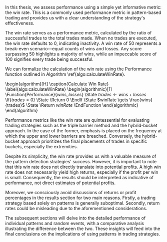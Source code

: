 In this thesis, we assess performance using a simple yet informative metric: the win rate. This is a commonly used performance metric in pattern-based trading and provides us with a clear understanding of the strategy's effectiveness.

The win rate serves as a performance metric, calculated by the ratio of successful trades to the total trades made. When no trades are executed, the win rate defaults to 0, indicating inactivity. A win rate of 50 represents a break-even scenario—equal counts of wins and losses. Any score surpassing 50 highlights a majority of wins, while an impeccable score of 100 signifies every trade being successful.

We can formalize the calculation of the win rate using the Performance function outlined in Algorithm \ref{algo:calculateWinRate}.

\begin{algorithm}[H]
    \caption{Calculate Win Rate}
    \label{algo:calculateWinRate}
    \begin{algorithmic}[1]
        \Function{Performance}{$wins, losses$}
            \State $trades \gets wins + losses$
            \If{$trades = 0$}
                \State \Return $0$
            \EndIf
            \State $winRate \gets \frac{wins}{trades}$
            \State \Return $winRate$
        \EndFunction
    \end{algorithmic}
\end{algorithm}

Performance metrics like the win rate are quintessential for evaluating trading strategies such as the triple barrier method and the hybrid-bucket approach. In the case of the former, emphasis is placed on the frequency at which the upper and lower barriers are breached. Conversely, the hybrid-bucket approach prioritizes the final placements of trades in specific buckets, especially the extremities.

Despite its simplicity, the win rate provides us with a valuable measure of the pattern detection strategies' success. However, it is important to note that this win rate does not directly translate into potential profits. A high win rate does not necessarily yield high returns, especially if the profit per win is small. Consequently, the results should be interpreted as indicative of performance, not direct estimates of potential profits.

Moreover, we consciously avoid discussions of returns or profit percentages in the results section for two main reasons. Firstly, a trading strategy based solely on patterns is generally suboptimal. Secondly, return rates could be misleading due to the aforementioned considerations.

The subsequent sections will delve into the detailed performance of individual patterns and random events, with a comparative analysis illustrating the difference between the two. These insights will feed into the final conclusions on the implications of using patterns in trading strategies.
